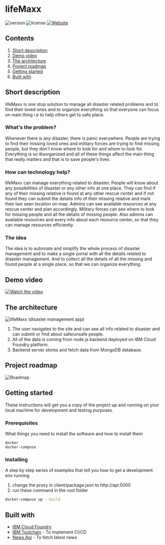 # lifeMaxx

 
![version](https://img.shields.io/badge/version-1.0.0-blue.svg) ![license](https://img.shields.io/badge/license-MIT-blue.svg) [![Website](https://img.shields.io/badge/View-Website-blue)](https://lifemaxx.herokuapp.com/)

## Contents

1. [Short description](#short-description)
1. [Demo video](#demo-video)
1. [The architecture](#the-architecture)
1. [Project roadmap](#project-roadmap)
1. [Getting started](#getting-started)
1. [Built with](#built-with)

## Short description

lifeMaxx is one stop solution to manage all disaster related problems and to find their loved ones and to organize everything so that everyone can focus on main thing i.e to help others get to safe place.

### What's the problem?

Whenever there is any disaster, there is panic everywhere. People are trying to find their missing loved ones and military forces are trying to find missing people, but they don't know where to look for and whom to look for. Everything is so disorganized and all of these things affect the main thing that really matters and that is to save people's lives.

### How can technology help?

lifeMaxx can manage everything related to disaster. People will know about any possibilities of disaster or any other info at one place. They can find if any of their missing relative is found at any other rescue center and if not found they can submit the details info of their missing relative and mark their last seen location on map. Admins can see available resources at any rescue center and plan accordingly. Military forces can see where to look for missing people and all the details of missing people.
Also admins can available resources and every info about each resource center, so that they can manage resources efficiently.

### The idea

The idea is to automate and simplify the whole process of disaster management and to make a single portal with all the details related to disaster management. And to collect all the details of all the missing and found people at a single place, so that we can organize everything.

## Demo video

[![Watch the video](https://i.ibb.co/s6w38sf/lifeMaxx.jpg)](https://youtu.be/GOyUsnxpBAA)

## The architecture 

![lifeMaxx (disaster management app)](https://i.ibb.co/F87tw8Q/call-for-code-life-Maxx-architecture.png)

1. The user navigates to the site and can see all info related to disaster and can submit or find about safe/unsafe people.
2. All of the data is coming from node js backend deployed on IBM Cloud Foundry platform.
3. Backend server stores and fetch data from MongoDB database.

## Project roadmap

![Roadmap](https://i.ibb.co/Xyn4dBF/call-For-Code-roadmap.png)

## Getting started

These instructions will get you a copy of the project up and running on your local machine for development and testing purposes. 

### Prerequisites

What things you need to install the software and how to install them

```
docker
docker-compose
```

### Installing

A step by step series of examples that tell you how to get a development env running

1. change the proxy in client/package.json to http://api:5000
2. run these command in the root folder
```bash
docker-compose up --build
```

## Built with

* [IBM Cloud Foundry](https://cloud.ibm.com/cloudfoundry/overview)
* [IBM Toolchain](https://cloud.ibm.com/devops/create) - To implement CI/CD
* [News Api](https://newsapi.org/) - To fetch latest news